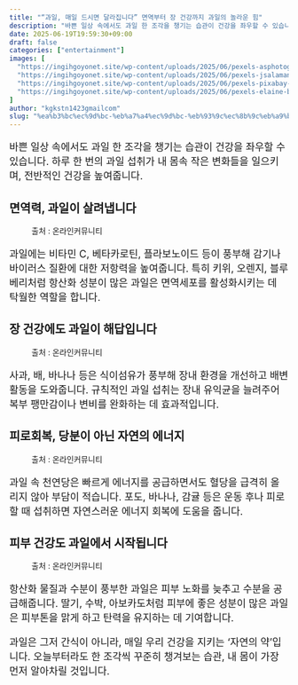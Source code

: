 ```yaml
---
title: "“과일, 매일 드시면 달라집니다” 면역부터 장 건강까지 과일의 놀라운 힘"
description: "바쁜 일상 속에서도 과일 한 조각을 챙기는 습관이 건강을 좌우할 수 있습니다. 하루 한 번의 과일 섭취가 내 몸속 작은 변화들을 일으키며, 전반적인 건강을 높여줍니다."
date: 2025-06-19T19:59:30+09:00
draft: false
categories: ["entertainment"]
images: [
  "https://ingihgoyonet.site/wp-content/uploads/2025/06/pexels-asphotograpy-867349-1024x683.jpg"
  "https://ingihgoyonet.site/wp-content/uploads/2025/06/pexels-jsalamanca-61127-1024x683.jpg"
  "https://ingihgoyonet.site/wp-content/uploads/2025/06/pexels-pixabay-327098-1-1024x823.jpg"
  "https://ingihgoyonet.site/wp-content/uploads/2025/06/pexels-elaine-bernadine-castro-1263177-2403850-1-1024x768.jpg"
]
author: "kgkstn1423gmailcom"
slug: "%ea%b3%bc%ec%9d%bc-%eb%a7%a4%ec%9d%bc-%eb%93%9c%ec%8b%9c%eb%a9%b4-%eb%8b%ac%eb%9d%bc%ec%a7%91%eb%8b%88%eb%8b%a4-%eb%a9%b4%ec%97%ad%eb%b6%80%ed%84%b0-%ec%9e%a5-%ea%b1%b4%ea%b0%95"
---
```


<p style="font-size:18px">바쁜 일상 속에서도 과일 한 조각을 챙기는 습관이 건강을 좌우할 수 있습니다. 하루 한 번의 과일 섭취가 내 몸속 작은 변화들을 일으키며, 전반적인 건강을 높여줍니다.</p> <h2 >면역력, 과일이 살려냅니다</h2> <figure ><img src="https://ingihgoyonet.site/wp-content/uploads/2025/06/pexels-asphotograpy-867349-1024x683.jpg" alt="" style="aspect-ratio:16/9;object-fit:cover"/><figcaption >출처 : 온라인커뮤니티</figcaption></figure> <p style="font-size:18px">과일에는 비타민 C, 베타카로틴, 플라보노이드 등이 풍부해 감기나 바이러스 질환에 대한 저항력을 높여줍니다. 특히 키위, 오렌지, 블루베리처럼 항산화 성분이 많은 과일은 면역세포를 활성화시키는 데 탁월한 역할을 합니다.</p> <h2 >장 건강에도 과일이 해답입니다</h2> <figure ><img src="https://ingihgoyonet.site/wp-content/uploads/2025/06/pexels-jsalamanca-61127-1024x683.jpg" alt="" style="aspect-ratio:16/9;object-fit:cover"/><figcaption >출처 : 온라인커뮤니티</figcaption></figure> <p style="font-size:18px">사과, 배, 바나나 등은 식이섬유가 풍부해 장내 환경을 개선하고 배변 활동을 도와줍니다. 규칙적인 과일 섭취는 장내 유익균을 늘려주어 복부 팽만감이나 변비를 완화하는 데 효과적입니다.</p> <h2 >피로회복, 당분이 아닌 자연의 에너지</h2> <figure ><img src="https://ingihgoyonet.site/wp-content/uploads/2025/06/pexels-pixabay-327098-1-1024x823.jpg" alt="" style="aspect-ratio:16/9;object-fit:cover"/><figcaption >출처 : 온라인커뮤니티</figcaption></figure> <p style="font-size:18px">과일 속 천연당은 빠르게 에너지를 공급하면서도 혈당을 급격히 올리지 않아 부담이 적습니다. 포도, 바나나, 감귤 등은 운동 후나 피로할 때 섭취하면 자연스러운 에너지 회복에 도움을 줍니다.</p> <h2 >피부 건강도 과일에서 시작됩니다</h2> <figure ><img src="https://ingihgoyonet.site/wp-content/uploads/2025/06/pexels-elaine-bernadine-castro-1263177-2403850-1-1024x768.jpg" alt="" style="aspect-ratio:16/9;object-fit:cover"/><figcaption >출처 : 온라인커뮤니티</figcaption></figure> <p style="font-size:18px">항산화 물질과 수분이 풍부한 과일은 피부 노화를 늦추고 수분을 공급해줍니다. 딸기, 수박, 아보카도처럼 피부에 좋은 성분이 많은 과일은 피부톤을 맑게 하고 탄력을 유지하는 데 기여합니다.</p> <p style="font-size:18px">과일은 그저 간식이 아니라, 매일 우리 건강을 지키는 ‘자연의 약’입니다. 오늘부터라도 한 조각씩 꾸준히 챙겨보는 습관, 내 몸이 가장 먼저 알아차릴 것입니다.</p>
